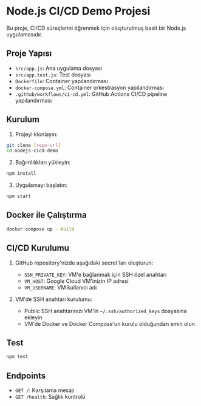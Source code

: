 # Node.js CI/CD Demo Projesi

Bu proje, CI/CD süreçlerini öğrenmek için oluşturulmuş basit bir Node.js uygulamasıdır.

## Proje Yapısı

- `src/app.js`: Ana uygulama dosyası
- `src/app.test.js`: Test dosyası
- `Dockerfile`: Container yapılandırması
- `docker-compose.yml`: Container orkestrasyon yapılandırması
- `.github/workflows/ci-cd.yml`: GitHub Actions CI/CD pipeline yapılandırması

## Kurulum

1. Projeyi klonlayın:

```bash
git clone [repo-url]
cd nodejs-cicd-demo
```

2. Bağımlılıkları yükleyin:

```bash
npm install
```

3. Uygulamayı başlatın:

```bash
npm start
```

## Docker ile Çalıştırma

```bash
docker-compose up --build
```

## CI/CD Kurulumu

1. GitHub repository'nizde aşağıdaki secret'ları oluşturun:

   - `SSH_PRIVATE_KEY`: VM'e bağlanmak için SSH özel anahtarı
   - `VM_HOST`: Google Cloud VM'inizin IP adresi
   - `VM_USERNAME`: VM kullanıcı adı

2. VM'de SSH anahtarı kurulumu:
   - Public SSH anahtarınızı VM'in `~/.ssh/authorized_keys` dosyasına ekleyin
   - VM'de Docker ve Docker Compose'un kurulu olduğundan emin olun

## Test

```bash
npm test
```

## Endpoints

- `GET /`: Karşılama mesajı
- `GET /health`: Sağlık kontrolü
